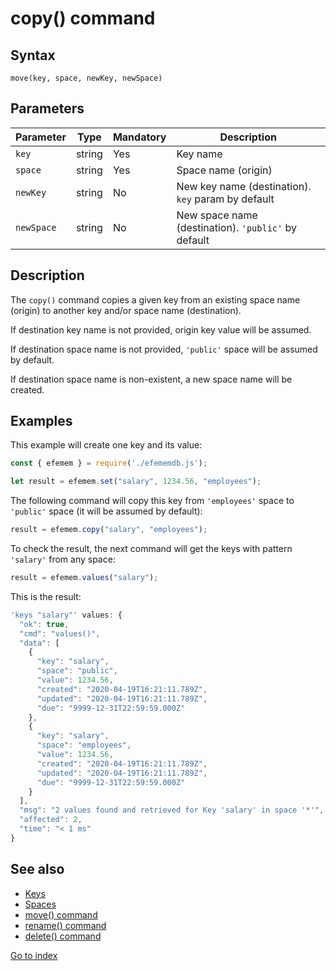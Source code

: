 # copy() command

## **Syntax** 

`move(key, space, newKey, newSpace)`



## **Parameters**

| Parameter  | Type   | Mandatory | Description                                         |
| ---------- | ------ | --------- | --------------------------------------------------- |
| `key`      | string | Yes       | Key name                                            |
| `space`    | string | Yes       | Space name (origin)                                 |
| `newKey`   | string | No        | New key name (destination). `key`  param by default |
| `newSpace` | string | No        | New space name (destination). `'public'` by default |



## **Description**

The `copy()`  command copies a given key from an existing space name (origin) to another key and/or space name (destination). 

If destination key name is not provided, origin key value will be assumed.

If destination space name is not provided, `'public'` space will be assumed by default.

If destination space name is non-existent, a new space name will be created.



## **Examples**

This example will create one key and its value:

```javascript
const { efemem } = require('./efememdb.js');

let result = efemem.set("salary", 1234.56, "employees");
```



The following command will copy this key from `'employees'` space to `'public'` space (it will be assumed by default):

```javascript
result = efemem.copy("salary", "employees");
```



To check the result, the next command will get the keys with pattern `'salary'` from any space:

```javascript
result = efemem.values("salary");
```



This is the result:

```javascript
'keys "salary"' values: {
  "ok": true,
  "cmd": "values()",
  "data": [
    {
      "key": "salary",
      "space": "public",
      "value": 1234.56,
      "created": "2020-04-19T16:21:11.789Z",
      "updated": "2020-04-19T16:21:11.789Z",
      "due": "9999-12-31T22:59:59.000Z"
    },
    {
      "key": "salary",
      "space": "employees",
      "value": 1234.56,
      "created": "2020-04-19T16:21:11.789Z",
      "updated": "2020-04-19T16:21:11.789Z",
      "due": "9999-12-31T22:59:59.000Z"
    }
  ],
  "msg": "2 values found and retrieved for Key 'salary' in space '*'",
  "affected": 2,
  "time": "< 1 ms"
}
```





## See also

- [Keys](keys.md)
- [Spaces](spaces.md)
- [move() command](command-move.md)
- [rename() command](command-rename.md)
- [delete() command](command-delete.md)



[Go to index](index.md)

